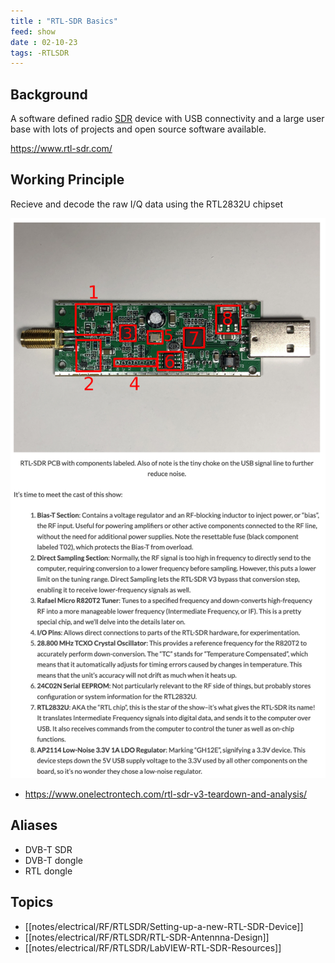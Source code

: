 ```yaml
---
title : "RTL-SDR Basics"
feed: show
date : 02-10-23
tags: -RTLSDR
---
```


## Background
A software defined radio [SDR](notes/electrical/RF/SDR.md) device with USB connectivity and a large user base with lots of projects and open source software available.

https://www.rtl-sdr.com/

## Working Principle
Recieve and decode the raw I/Q data using the RTL2832U chipset

![](notes/electrical/RF/RTLSDR/images/rtlsdr.breakdown.png)

- https://www.onelectrontech.com/rtl-sdr-v3-teardown-and-analysis/
## Aliases
- DVB-T SDR
- DVB-T dongle
- RTL dongle

## Topics
- [[notes/electrical/RF/RTLSDR/Setting-up-a-new-RTL-SDR-Device]]
- [[notes/electrical/RF/RTLSDR/RTL-SDR-Antennna-Design]]
- [[notes/electrical/RF/RTLSDR/LabVIEW-RTL-SDR-Resources]]
